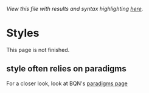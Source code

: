 *View this file with results and syntax highlighting [here](https://brian-ed.github.io/rayed-bqn/doc/style.html).*

# Styles
This page is not finished.

## style often relies on paradigms
For a closer look, look at BQN's [paradigms page](https://mlochbaum.github.io/BQN/doc/paradigms.html)